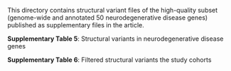 This directory contains structural variant files of the high-quality subset (genome-wide and annotated 50 neurodegenerative disease genes) published as supplementary files in the article.

**Supplementary Table 5**:  Structural variants in neurodegenerative disease genes 

**Supplementary Table 6**: Filtered structural variants the study cohorts
